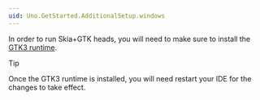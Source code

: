 ```yaml
---
uid: Uno.GetStarted.AdditionalSetup.windows
---
```


In order to run Skia+GTK heads, you will need to make sure to install the [GTK3 runtime](https://github.com/tschoonj/GTK-for-Windows-Runtime-Environment-Installer/releases).

> [!TIP]
> Once the GTK3 runtime is installed, you will need restart your IDE for the changes to take effect.
